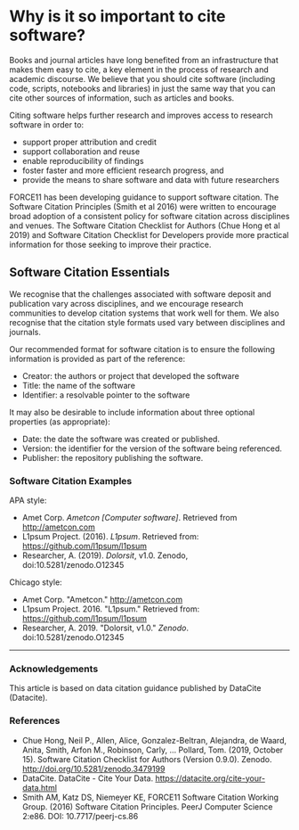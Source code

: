 # Why is it so important to cite software?

Books and journal articles have long benefited from an infrastructure that makes them easy to cite, a key element in the process of research and academic discourse. We believe that you should cite software (including code, scripts, notebooks and libraries) in just the same way that you can cite other sources of information, such as articles and books.

Citing software helps further research and improves access to research software in order to:

  - support proper attribution and credit
  - support collaboration and reuse
  - enable reproducibility of findings
  - foster faster and more efficient research progress, and
  - provide the means to share software and data with future researchers

FORCE11 has been developing guidance to support software citation. The Software Citation Principles (Smith et al 2016) were written to encourage broad adoption of a consistent policy for software citation across disciplines and venues. The Software Citation Checklist for Authors (Chue Hong et al 2019) and Software Citation Checklist for Developers provide more practical information for those seeking to improve their practice.

## Software Citation Essentials

We recognise that the challenges associated with software deposit and publication vary across disciplines, and we encourage research communities to develop citation systems that work well for them. We also recognise that the citation style formats used vary between disciplines and journals.

Our recommended format for software citation is to ensure the following information is provided as part of the reference:

  - Creator: the authors or project that developed the software
  - Title: the name of the software
  - Identifier: a resolvable pointer to the software

It may also be desirable to include information about three optional properties (as appropriate):

  - Date: the date the software was created or published.
  - Version: the identifier for the version of the software being referenced.
  - Publisher: the repository publishing the software. 

### Software Citation Examples

APA style:

 - Amet Corp. _Ametcon [Computer software]_. Retrieved from http://ametcon.com
 - L1psum Project. (2016). _L1psum_. Retrieved from: https://github.com/l1psum/l1psum
 - Researcher, A. (2019). _Dolorsit_, v1.0. Zenodo, doi:10.5281/zenodo.O12345

Chicago style:
 - Amet Corp. "Ametcon." http://ametcon.com
 - L1psum Project. 2016. "L1psum." Retrieved from: https://github.com/l1psum/l1psum
 - Researcher, A. 2019. "Dolorsit, v1.0." _Zenodo_. doi:10.5281/zenodo.O12345


<HR>

### Acknowledgements

This article is based on data citation guidance published by DataCite (Datacite).

### References

  - Chue Hong, Neil P., Allen, Alice, Gonzalez-Beltran, Alejandra, de Waard, Anita, Smith, Arfon M., Robinson, Carly, … Pollard, Tom. (2019, October 15). Software Citation Checklist for Authors (Version 0.9.0). Zenodo. http://doi.org/10.5281/zenodo.3479199
  - DataCite. DataCite - Cite Your Data. https://datacite.org/cite-your-data.html
  - Smith AM, Katz DS, Niemeyer KE, FORCE11 Software Citation Working Group.
(2016) Software Citation Principles. PeerJ Computer Science 2:e86.
DOI: 10.7717/peerj-cs.86
